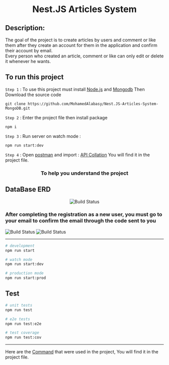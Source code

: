 <h1 align="center">Nest.JS Articles System</h1>

## Description:

The goal of the project is to create articles by users and comment or like them after they create an account for them in the application and confirm their account by email.  
Every person who created an article, comment or like can only edit or delete it whenever he wants.

## To run this project

`Step 1` : To use this project must install [Node.js](https://nodejs.org/en/) and [Mongodb](https://www.mongodb.com/try/download/community) Then Download the source code

```
git clone https://github.com/MohamedAlabasy/Nest.JS-Articles-System-MongoDB.git
```

`Step 2` : Enter the project file then install package

```
npm i
```

`Step 3` : Run server on watch mode :

```
npm run start:dev
```

`Step 4` : Open [postman](https://www.postman.com/downloads/) and import : [API Collation](https://github.com/MohamedAlabasy/Nest.JS-Articles-System-MongoDB/blob/main/api_collection.json) You will find it in the project file.

<h3 align="center">To help you understand the project</h3>

<!-- ## Folder Structure

```bash
├── src
│   ├── casl => `for casl`
│   │      ├── ability.factory.ts => `for handel what user can and cannot do`
│   │      └── ability.module.ts
│   │
│   │
│   ├── config => `for app configuration`
│   │      ├── mongodb.config.ts
│   │      ├── sendEmail.config.ts
│   │      └── token.config.ts
│   │
│   │
│   ├── middleware
│   │       ├── check-tokens.middleware.ts => `for check tokens on all requests`
│   │       └── logger.middleware.middleware.ts => `for log url, method and statue of requests`
│   │
│   │
│   │── articles => `for handel articles code`
│   │     ├── dto => `for handel data transfer object for articles`
│   │     ├── schema => `for articles schema`
│   │     ├── articles.controller.ts => `for handel articles functions and routes (endpoints)`
│   │     ├── articles.module.ts => `for handel articles Models`
│   │     └── articles.service.ts => `for handel articles database connection and query`
│   │
│   │── comments => `for handel comments code`
│   │     ├── dto
│   │     ├── schema
│   │     ├── comments.controller.ts
│   │     ├── comments.module.ts
│   │     └── comments.service.ts
│   │
│   │── email-verification => `for handel email-verification code`
│   │     ├── dto
│   │     ├── schema
│   │     ├── email-verification.module.ts
│   │     └── email-verification.service.ts
│   │
│   │── forgot-password => `for handel forgot-password code`
│   │     ├── dto
│   │     ├── schema
│   │     ├── forgot-password.controller.ts
│   │     ├── forgot-password.module.ts
│   │     └── forgot-password.service.ts
│   │
│   │── likes => `for handel likes code`
│   │     ├── dto
│   │     ├── schema
│   │     ├── likes.controller.ts
│   │     ├── likes.module.ts
│   │     └── likes.service.ts
│   │
│   │── users => `for handel users code`
│   │      ├── dto
│   │      ├── schema
│   │      ├── users.controller.ts
│   │      ├── users.module.ts
│   │      └── users.service.ts
│   │
│   │
│   ├── pipes => `for handel custom pipe`
│   │     ├── email-lower-case.pipe.ts
│   │     ├── hash-password.pipe.ts
│   │     └── register.pipe.ts
│   │
│   │
│   ├── utilities
│   │   ├── email
│   │   │     ├── emailVerification.ts => `for send email message`
│   │   │     └── emailMessagesDesign.ts => `for email messages design ( HTML & CSS )`
│   │   ├── common.ts => `for common variables`
│   │   └── get-id-from-token.ts => `to get id from token`
│   │
│   │
│   └── main.ts => `to run the server`
└──
``` -->

## DataBase ERD

<p align="center">
   <img src="https://user-images.githubusercontent.com/93389016/197892917-d9c0067e-5adf-4078-b2c1-6e16f6c79a0e.jpg" alt="Build Status">
</p>

### After completing the registration as a new user, you must go to your email to confirm the email through the code sent to you

   <img src="https://user-images.githubusercontent.com/93389016/192886872-2c8e9c28-f0a0-4fca-ac30-77f469bb119a.png" alt="Build Status">
   <img src="https://user-images.githubusercontent.com/93389016/192886906-3bc7efe9-c79e-4379-b502-5c6ad117592c.png" alt="Build Status">
</p>

<hr>

```bash
# development
npm run start

# watch mode
npm run start:dev

# production mode
npm run start:prod
```

## Test

```bash
# unit tests
npm run test

# e2e tests
npm run test:e2e

# test coverage
npm run test:cov
```

<hr>

Here are the [Command](https://github.com/MohamedAlabasy/Nest.JS-Articles-System-MongoDB/blob/main/command.txt) that were used in the project, You will find it in the project file.
